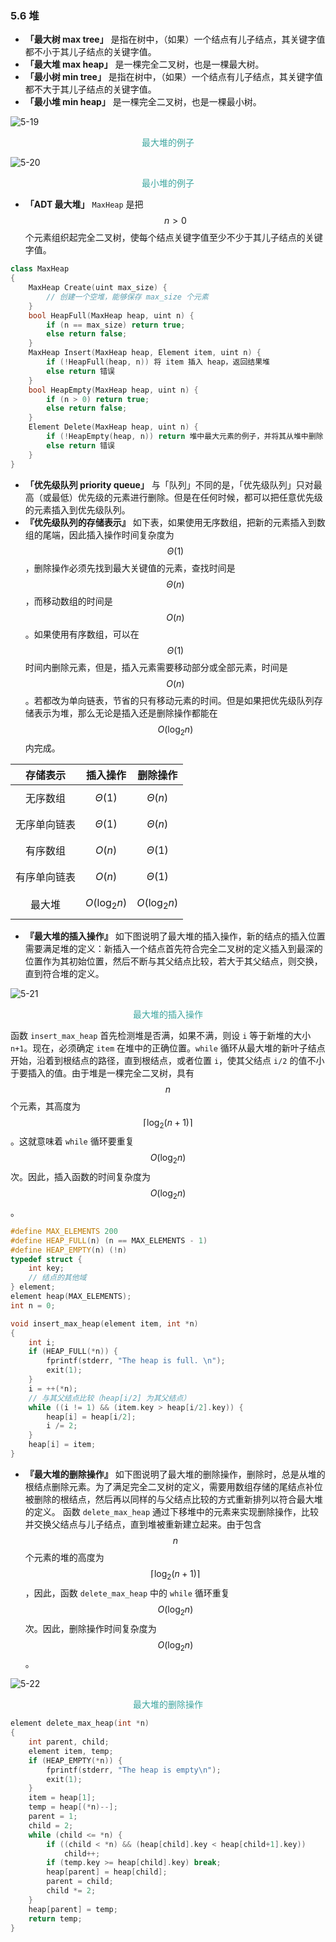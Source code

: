 ### 5.6 堆

- **「最大树 max tree」** 是指在树中，（如果）一个结点有儿子结点，其关键字值都不小于其儿子结点的关键字值。
- **「最大堆 max heap」** 是一棵完全二叉树，也是一棵最大树。
- **「最小树 min tree」** 是指在树中，（如果）一个结点有儿子结点，其关键字值都不大于其儿子结点的关键字值。
- **「最小堆 min heap」** 是一棵完全二叉树，也是一棵最小树。

![5-19](res/5-19.svg)

<p style="color:#3ea69f" align="center">
最大堆的例子
</p>

![5-20](res/5-20.svg)

<p style="color:#3ea69f" align="center">
最小堆的例子
</p>

- **「ADT 最大堆」** `MaxHeap` 是把 $$n > 0$$ 个元素组织起完全二叉树，使每个结点关键字值至少不少于其儿子结点的关键字值。

```c++
class MaxHeap
{
    MaxHeap Create(uint max_size) {
        // 创建一个空堆，能够保存 max_size 个元素
    }
    bool HeapFull(MaxHeap heap, uint n) {
        if (n == max_size) return true;
        else return false;
    }
    MaxHeap Insert(MaxHeap heap, Element item, uint n) {
        if (!HeapFull(heap, n)) 将 item 插入 heap，返回结果堆
        else return 错误
    }
    bool HeapEmpty(MaxHeap heap, uint n) {
        if (n > 0) return true;
        else return false;
    }
    Element Delete(MaxHeap heap, uint n) {
        if (!HeapEmpty(heap, n)) return 堆中最大元素的例子，并将其从堆中删除
        else return 错误
    }
}
```

- **「优先级队列 priority queue」** 与「队列」不同的是，「优先级队列」只对最高（或最低）优先级的元素进行删除。但是在任何时候，都可以把任意优先级的元素插入到优先级队列。
- **『优先级队列的存储表示』** 如下表，如果使用无序数组，把新的元素插入到数组的尾端，因此插入操作时间复杂度为 $$\Theta(1)$$，删除操作必须先找到最大关键值的元素，查找时间是 $$\Theta(n)$$，而移动数组的时间是 $$O(n)$$。如果使用有序数组，可以在 $$\Theta(1)$$ 时间内删除元素，但是，插入元素需要移动部分或全部元素，时间是 $$O(n)$$。若都改为单向链表，节省的只有移动元素的时间。但是如果把优先级队列存储表示为堆，那么无论是插入还是删除操作都能在 $$O(\log_2n)$$ 内完成。

存储表示 | 插入操作 | 删除操作
:-: | :-: | :-:
无序数组 | $$\Theta(1)$$ | $$\Theta(n)$$
无序单向链表 | $$\Theta(1)$$ | $$\Theta(n)$$
有序数组 | $$O(n)$$ | $$\Theta(1)$$
有序单向链表 | $$O(n)$$ | $$\Theta(1)$$
最大堆 | $$O(\log_2n)$$ | $$O(\log_2n)$$

- **『最大堆的插入操作』** 如下图说明了最大堆的插入操作，新的结点的插入位置需要满足堆的定义：新插入一个结点首先符合完全二叉树的定义插入到最深的位置作为其初始位置，然后不断与其父结点比较，若大于其父结点，则交换，直到符合堆的定义。

![5-21](res/5-21.svg)

<p style="color:#3ea69f" align="center">
最大堆的插入操作
</p>

函数 `insert_max_heap` 首先检测堆是否满，如果不满，则设 `i` 等于新堆的大小 `n+1`。现在，必须确定 `item` 在堆中的正确位置。`while` 循环从最大堆的新叶子结点开始，沿着到根结点的路径，直到根结点，或者位置 `i`，使其父结点 `i/2` 的值不小于要插入的值。由于堆是一棵完全二叉树，具有 $$n$$ 个元素，其高度为 $$\lceil \log_2(n+1) \rceil$$。这就意味着 `while` 循环要重复 $$O(\log_2n)$$ 次。因此，插入函数的时间复杂度为 $$O(\log_2n)$$。

```c++
#define MAX_ELEMENTS 200
#define HEAP_FULL(n) (n == MAX_ELEMENTS - 1)
#define HEAP_EMPTY(n) (!n)
typedef struct {
    int key;
    // 结点的其他域
} element;
element heap(MAX_ELEMENTS);
int n = 0;

void insert_max_heap(element item, int *n)
{
    int i;
    if (HEAP_FULL(*n)) {
        fprintf(stderr, "The heap is full. \n");
        exit(1);
    }
    i = ++(*n);
    // 与其父结点比较（heap[i/2] 为其父结点）
    while ((i != 1) && (item.key > heap[i/2].key)) {
        heap[i] = heap[i/2];
        i /= 2;
    }
    heap[i] = item;
}
```

- **『最大堆的删除操作』** 如下图说明了最大堆的删除操作，删除时，总是从堆的根结点删除元素。为了满足完全二叉树的定义，需要用数组存储的尾结点补位被删除的根结点，然后再以同样的与父结点比较的方式重新排列以符合最大堆的定义。
  函数 `delete_max_heap` 通过下移堆中的元素来实现删除操作，比较并交换父结点与儿子结点，直到堆被重新建立起来。由于包含 $$n$$ 个元素的堆的高度为 $$\lceil \log_2(n+1) \rceil$$，因此，函数 `delete_max_heap` 中的 `while` 循环重复 $$O(\log_2n)$$ 次。因此，删除操作时间复杂度为 $$O(\log_2n)$$。

![5-22](res/5-22.svg)

<p style="color:#3ea69f" align="center">
最大堆的删除操作
</p>

```c++
element delete_max_heap(int *n)
{
    int parent, child;
    element item, temp;
    if (HEAP_EMPTY(*n)) {
        fprintf(stderr, "The heap is empty\n");
        exit(1);
    }
    item = heap[1];
    temp = heap[(*n)--];
    parent = 1;
    child = 2;
    while (child <= *n) {
        if ((child < *n) && (heap[child].key < heap[child+1].key))
            child++;
        if (temp.key >= heap[child].key) break;
        heap[parent] = heap[child];
        parent = child;
        child *= 2;
    }
    heap[parent] = temp;
    return temp;
}
```
